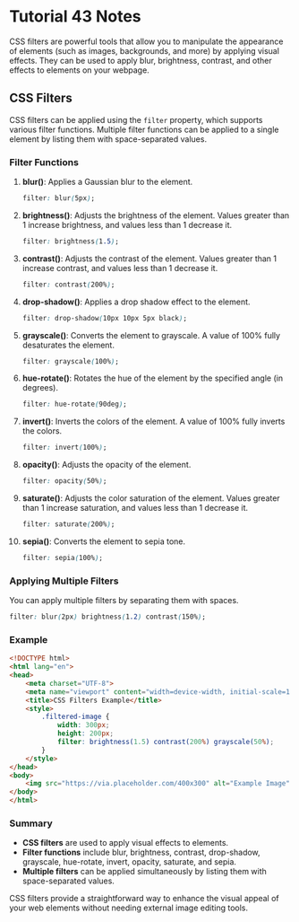 # Tutorial **43** Notes

CSS filters are powerful tools that allow you to manipulate the appearance of elements (such as images, backgrounds, and more) by applying visual effects. They can be used to apply blur, brightness, contrast, and other effects to elements on your webpage.

## CSS Filters

CSS filters can be applied using the `filter` property, which supports various filter functions. Multiple filter functions can be applied to a single element by listing them with space-separated values.

### Filter Functions

1. **blur()**: Applies a Gaussian blur to the element.
   ```css
   filter: blur(5px);
   ```

2. **brightness()**: Adjusts the brightness of the element. Values greater than 1 increase brightness, and values less than 1 decrease it.
   ```css
   filter: brightness(1.5);
   ```

3. **contrast()**: Adjusts the contrast of the element. Values greater than 1 increase contrast, and values less than 1 decrease it.
   ```css
   filter: contrast(200%);
   ```

4. **drop-shadow()**: Applies a drop shadow effect to the element.
   ```css
   filter: drop-shadow(10px 10px 5px black);
   ```

5. **grayscale()**: Converts the element to grayscale. A value of 100% fully desaturates the element.
   ```css
   filter: grayscale(100%);
   ```

6. **hue-rotate()**: Rotates the hue of the element by the specified angle (in degrees).
   ```css
   filter: hue-rotate(90deg);
   ```

7. **invert()**: Inverts the colors of the element. A value of 100% fully inverts the colors.
   ```css
   filter: invert(100%);
   ```

8. **opacity()**: Adjusts the opacity of the element.
   ```css
   filter: opacity(50%);
   ```

9. **saturate()**: Adjusts the color saturation of the element. Values greater than 1 increase saturation, and values less than 1 decrease it.
   ```css
   filter: saturate(200%);
   ```

10. **sepia()**: Converts the element to sepia tone.
    ```css
    filter: sepia(100%);
    ```

### Applying Multiple Filters

You can apply multiple filters by separating them with spaces.
```css
filter: blur(2px) brightness(1.2) contrast(150%);
```

### Example

```html
<!DOCTYPE html>
<html lang="en">
<head>
    <meta charset="UTF-8">
    <meta name="viewport" content="width=device-width, initial-scale=1.0">
    <title>CSS Filters Example</title>
    <style>
        .filtered-image {
            width: 300px;
            height: 200px;
            filter: brightness(1.5) contrast(200%) grayscale(50%);
        }
    </style>
</head>
<body>
    <img src="https://via.placeholder.com/400x300" alt="Example Image" class="filtered-image">
</body>
</html>
```

### Summary

- **CSS filters** are used to apply visual effects to elements.
- **Filter functions** include blur, brightness, contrast, drop-shadow, grayscale, hue-rotate, invert, opacity, saturate, and sepia.
- **Multiple filters** can be applied simultaneously by listing them with space-separated values.

CSS filters provide a straightforward way to enhance the visual appeal of your web elements without needing external image editing tools.